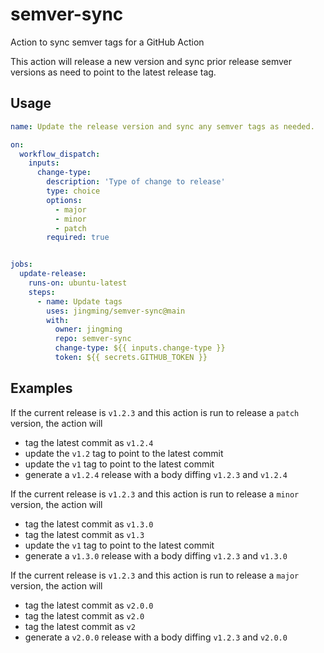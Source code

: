# semver-sync

Action to sync semver tags for a GitHub Action

This action will release a new version and sync prior release semver versions
as need to point to the latest release tag.

## Usage

```yaml
name: Update the release version and sync any semver tags as needed.

on:
  workflow_dispatch:
    inputs:
      change-type:
        description: 'Type of change to release'
        type: choice
        options:
          - major
          - minor
          - patch
        required: true


jobs:
  update-release:
    runs-on: ubuntu-latest
    steps:
      - name: Update tags
        uses: jingming/semver-sync@main
        with:
          owner: jingming
          repo: semver-sync
          change-type: ${{ inputs.change-type }}
          token: ${{ secrets.GITHUB_TOKEN }}

```

## Examples

If the current release is `v1.2.3` and this action is run to release a `patch`
version, the action will

- tag the latest commit as `v1.2.4`
- update the `v1.2` tag to point to the latest commit
- update the `v1` tag to point to the latest commit
- generate a `v1.2.4` release with a body diffing `v1.2.3` and `v1.2.4`

If the current release is `v1.2.3` and this action is run to release a `minor`
version, the action will

- tag the latest commit as `v1.3.0`
- tag the latest commit as `v1.3`
- update the `v1` tag to point to the latest commit
- generate a `v1.3.0` release with a body diffing `v1.2.3` and `v1.3.0`

If the current release is `v1.2.3` and this action is run to release a `major`
version, the action will

- tag the latest commit as `v2.0.0`
- tag the latest commit as `v2.0`
- tag the latest commit as `v2`
- generate a `v2.0.0` release with a body diffing `v1.2.3` and `v2.0.0`
